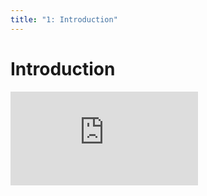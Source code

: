 ```yaml
---
title: "1: Introduction"
---
```


# Introduction

<div class='embed-container'><iframe src='https://player.vimeo.com/video/206046981' frameborder='0' webkitAllowFullScreen mozallowfullscreen allowFullScreen></iframe></div>
